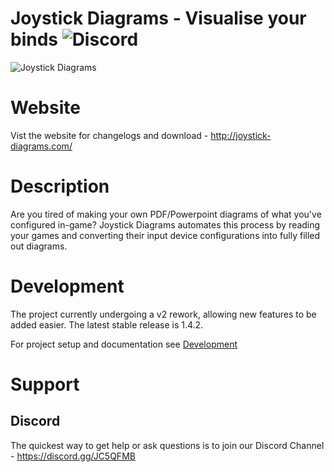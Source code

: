# Joystick Diagrams - Visualise your binds ![Discord](https://img.shields.io/discord/733253732355276800?label=Discord)

![Joystick Diagrams](https://joystick-diagrams.com/img/main-hero.png)

# Website
Vist the website for changelogs and download - http://joystick-diagrams.com/

# Description
Are you tired of making your own PDF/Powerpoint diagrams of what you've configured in-game? Joystick Diagrams automates this process by reading your games and converting their input  device configurations into fully filled out diagrams.

# Development
The project currently undergoing a v2 rework, allowing new features to be added easier. The latest stable release is  1.4.2.

For project setup and documentation see [Development](./docs/development.md)

# Support

## Discord
The quickest way to get help or ask questions is to join our Discord Channel - https://discord.gg/JC5QFMB

